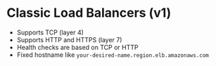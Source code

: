 # Classic Load Balancers (v1)
- Supports TCP (layer 4)
- Supports HTTP and HTTPS (layer 7)
- Health checks are based on TCP or HTTP
- Fixed hostname like `your-desired-name.region.elb.amazonaws.com`
